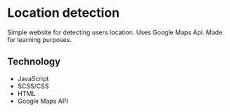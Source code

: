 # Location detection

<p>Simple website for detecting users location. Uses Google Maps Api. Made for learning purposes.</p>

## Technology
<ul>
<li>JavaScript</li>
<li>SCSS/CSS</li>
<li>HTML</li>
<li>Google Maps API</li>
</ul>
